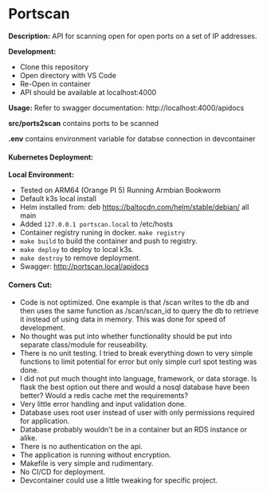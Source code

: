 # Portscan

**Description:** API for scanning open for open ports on a set of IP addresses.

**Development:**

* Clone this repository
* Open directory with VS Code
* Re-Open in container
* API should be available at localhost:4000

**Usage:** Refer to swagger documentation: http://localhost:4000/apidocs

**src/ports2scan** contains ports to be scanned

**.env** contains environment variable for databse connection in devcontainer

#### Kubernetes Deployment:

**Local Environment:**

* Tested on ARM64 (Orange PI 5) Running Armbian Bookworm
* Default k3s local install
* Helm installed from: deb https://baltocdn.com/helm/stable/debian/ all main
* Added ```127.0.0.1 portscan.local``` to /etc/hosts
* Container registry runing in docker. ```make registry```
* ```make build``` to build the container and push to registry.
* ```make deploy``` to deploy to local k3s.
* ```make destroy``` to remove deployment.
* Swagger: http://portscan.local/apidocs

#### Corners Cut:

* Code is not optimized. One example is that /scan writes to the db and then uses the same function as /scan/scan_id to query the db to retrieve it instead of using data in memory.  This was done for speed of development.
* No thought was put into whether functionality should be put into separate class/module for reuseability.
* There is no unit testing. I tried to break everything down to very simple functions to limit potential for error but only simple curl spot testing was done.
* I did not put much thought into language, framework, or data storage.  Is flask the best option out there and would a nosql database have been better?  Would a redis cache met the requirements?
* Very little error handling and input validation done.
* Database uses root user instead of user with only permissions required for application.
* Database probably wouldn't be in a container but an RDS instance or alike.
* There is no authentication on the api.
* The application is running without encryption.
* Makefile is very simple and rudimentary.
* No CI/CD for deployment.
* Devcontainer could use a little tweaking for specific project.
